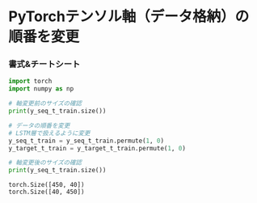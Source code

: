 # PyTorchテンソル軸（データ格納）の順番を変更

### 書式&チートシート

```python
import torch
import numpy as np

# 軸変更前のサイズの確認
print(y_seq_t_train.size())

# データの順番を変更
# LSTM層で扱えるように変更
y_seq_t_train = y_seq_t_train.permute(1, 0)
y_target_t_train = y_target_t_train.permute(1, 0)

# 軸変更後のサイズの確認
print(y_seq_t_train.size())
```
	torch.Size([450, 40])
	torch.Size([40, 450])